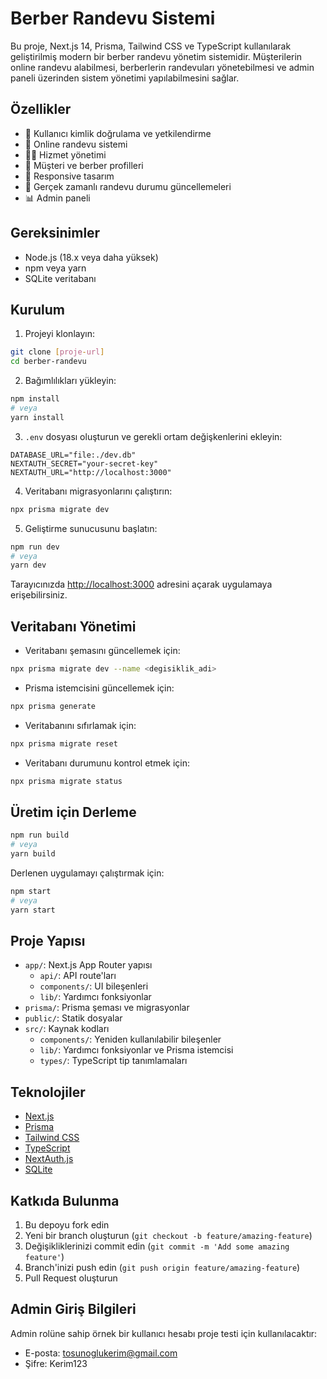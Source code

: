 # Berber Randevu Sistemi

Bu proje, Next.js 14, Prisma, Tailwind CSS ve TypeScript kullanılarak geliştirilmiş modern bir berber randevu yönetim sistemidir. Müşterilerin online randevu alabilmesi, berberlerin randevuları yönetebilmesi ve admin paneli üzerinden sistem yönetimi yapılabilmesini sağlar.

## Özellikler

- 🔐 Kullanıcı kimlik doğrulama ve yetkilendirme
- 📅 Online randevu sistemi
- 💇‍♂️ Hizmet yönetimi
- 👥 Müşteri ve berber profilleri
- 📱 Responsive tasarım
- 🔄 Gerçek zamanlı randevu durumu güncellemeleri
- 📊 Admin paneli

## Gereksinimler

- Node.js (18.x veya daha yüksek)
- npm veya yarn
- SQLite veritabanı

## Kurulum

1. Projeyi klonlayın:
```bash
git clone [proje-url]
cd berber-randevu
```

2. Bağımlılıkları yükleyin:
```bash
npm install
# veya
yarn install
```

3. `.env` dosyası oluşturun ve gerekli ortam değişkenlerini ekleyin:
```env
DATABASE_URL="file:./dev.db"
NEXTAUTH_SECRET="your-secret-key"
NEXTAUTH_URL="http://localhost:3000"
```

4. Veritabanı migrasyonlarını çalıştırın:
```bash
npx prisma migrate dev
```

5. Geliştirme sunucusunu başlatın:
```bash
npm run dev
# veya
yarn dev
```

Tarayıcınızda [http://localhost:3000](http://localhost:3000) adresini açarak uygulamaya erişebilirsiniz.

## Veritabanı Yönetimi

- Veritabanı şemasını güncellemek için:
```bash
npx prisma migrate dev --name <degisiklik_adi>
```

- Prisma istemcisini güncellemek için:
```bash
npx prisma generate
```

- Veritabanını sıfırlamak için:
```bash
npx prisma migrate reset
```

- Veritabanı durumunu kontrol etmek için:
```bash
npx prisma migrate status
```

## Üretim için Derleme

```bash
npm run build
# veya
yarn build
```

Derlenen uygulamayı çalıştırmak için:
```bash
npm start
# veya
yarn start
```

## Proje Yapısı

- `app/`: Next.js App Router yapısı
  - `api/`: API route'ları
  - `components/`: UI bileşenleri
  - `lib/`: Yardımcı fonksiyonlar
- `prisma/`: Prisma şeması ve migrasyonlar
- `public/`: Statik dosyalar
- `src/`: Kaynak kodları
  - `components/`: Yeniden kullanılabilir bileşenler
  - `lib/`: Yardımcı fonksiyonlar ve Prisma istemcisi
  - `types/`: TypeScript tip tanımlamaları

## Teknolojiler

- [Next.js](https://nextjs.org/)
- [Prisma](https://www.prisma.io/)
- [Tailwind CSS](https://tailwindcss.com/)
- [TypeScript](https://www.typescriptlang.org/)
- [NextAuth.js](https://next-auth.js.org/)
- [SQLite](https://www.sqlite.org/)

## Katkıda Bulunma

1. Bu depoyu fork edin
2. Yeni bir branch oluşturun (`git checkout -b feature/amazing-feature`)
3. Değişikliklerinizi commit edin (`git commit -m 'Add some amazing feature'`)
4. Branch'inizi push edin (`git push origin feature/amazing-feature`)
5. Pull Request oluşturun

## Admin Giriş Bilgileri

Admin rolüne sahip örnek bir kullanıcı hesabı proje testi için kullanılacaktır:

- E-posta: tosunoglukerim@gmail.com
- Şifre: Kerim123
